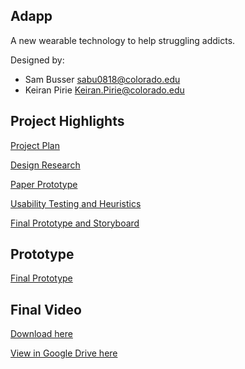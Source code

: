 ## Adapp

A new wearable technology to help struggling addicts. 

Designed by:
- Sam Busser sabu0818@colorado.edu
- Keiran Pirie Keiran.Pirie@colorado.edu


## Project Highlights
[Project Plan](https://github.com/SamBusser30/Adapp/blob/master/Project%20Plan.pdf)

[Design Research](https://github.com/SamBusser30/Adapp/blob/master/Design%20Research.pdf)

[Paper Prototype](https://github.com/SamBusser30/Adapp/blob/master/Paper%20Prototype.pdf)

[Usability Testing and Heuristics](https://github.com/SamBusser30/Adapp/blob/master/Group%205%20-%20Usability%20Testing%20and%20Heuristics%20.pdf)

[Final Prototype and Storyboard](https://github.com/SamBusser30/Adapp/blob/master/Group%206%20-%20Final%20Prototype%20%26%20Storyboard.pdf)

## Prototype 
[Final Prototype](https://www.figma.com/file/QDCkgltcGU8RZuifYmI5WaAh/Adapp?node-id=0%3A1)

## Final Video
[Download here](https://github.com/SamBusser30/Adapp/blob/master/Adapp_Busser_Pirie.mp4)

[View in Google Drive here](https://drive.google.com/drive/u/1/folders/1BziW3fY68BMyGbWPVRrTGisFyUjXRcwD)
